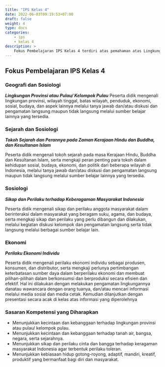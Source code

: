 ```yaml
---
title: "IPS Kelas 4"
date: 2022-06-03T09:19:53+07:00
draft: false
weight: 4
type: docs
categories:
    - ips
    - kelas 4
description: >
    Fokus Pembelajaran IPS Kelas 4 terdiri atas pemahaman atas Lingkungan Provinsi atau Pulau/ Kelompok Pulau, Tokoh Sejarah dan Perannya pada Zaman Kerajaan Hindu dan Buddha, dan Kesultanan Islam, Sikap dan Perilaku terhadap Keberagaman Masyarakat Indonesia dan Perilaku Ekonomi Individu
---
```

## Fokus Pembelajaran IPS Kelas 4
### Geografi dan Sosiologi
***Lingkungan Provinsi atau Pulau/ Kelompok Pulau***
Peserta didik mengenali lingkungan provinsi, wilayah tinggal, batas wilayah, penduduk, ekonomi, sosial, budaya, dan aspek lainnya melalui tanya jawab dan/atau diskusi dan pengamatan langsung maupun tidak langsung melalui sumber belajar lainnya yang tersedia.

### Sejarah dan Sosiologi
***Tokoh Sejarah dan Perannya pada Zaman Kerajaan Hindu dan Buddha, dan Kesultanan Islam***

Peserta didik mengenali tokoh sejarah pada masa Kerajaan Hindu, Buddha dan Kesultanan Islam, serta mengkaji peran penting para tokoh dalam kehidupan sosial, budaya, ekonomi, dan politik dari beberapa wilayah di Indonesia, melalui tanya jawab dan/atau diskusi dan pengamatan langsung maupun tidak langsung melalui sumber belajar lainnya yang tersedia.

### Sosiologi
***Sikap dan Perilaku terhadap Keberagaman Masyarakat Indonesia***

Peserta didik mengenali sikap dan perilaku anggota masyarakat dalam berinteraksi dalam masyarakat yang beragam suku, agama, dan budaya, serta mengkaji sikap dan perilaku yang perlu dibangun dan dilakukan, melalui kegiatan diskusi kelompok dan pengamatan langsung serta tidak langsung melalui berbagai sumber belajar lain.

### Ekonomi
***Perilaku Ekonomi Individu***

Peserta didik mengenali perilaku ekonomi individu sebagai produsen, konsumen, dan distributor, serta mengkaji perlunya pertimbangan keterbatasan sumber daya dalam berperilaku ekonomi dan membuat pilihan-pilihan dalam berkonsumsi dan berproduksi secara efisien dan efektif. Hal ini dilakukan dengan melakukan pengamatan lingkungannya danatau wawancara dengan orang tuanya, dan/atau mencari informasi melalui media sosial dan media cetak. Kemudian dilanjutkan dengan presentasi secara acak di kelas atas informasi yang diperolehnya

### Sasaran Kompetensi yang Diharapkan
- Menunjukkan kecintaan dan kebanggaan terhadap lingkungan provinsi atau pulau/ kelompok pulau.
- Menunjukkan kecintaan dan kebanggaan terhadap tanah air, bangsa, negara, serta sejarahnya.
- Menunjukkan sikap dan perilaku cinta dan bangga terhadap keragaman masyarakat Indonesia agar terbentuk perilaku toleran.
- Menunjukkan kebiasaan hidup gotong-royong, adaptif, mandiri, kreatif, produktif yang bermanfaat bagi diri dan masyarakat.
